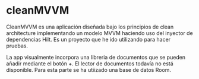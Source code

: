 # cleanMVVM

CleanMVVM es una aplicación diseñada bajo los principios de clean architecture implementando un modelo MVVM haciendo uso del inyector de dependencias Hilt. Es un proyecto que he ido utilizando para hacer pruebas.

La app visualmente incorpora una libreria de documentos que se pueden añadir mediante el botón +. El lector de documentos todavía no está disponible. Para esta parte se ha utiizado una base de datos Room.